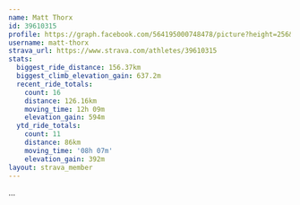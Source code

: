 ```yaml
---
name: Matt Thorx
id: 39610315
profile: https://graph.facebook.com/564195000748478/picture?height=256&width=256
username: matt-thorx
strava_url: https://www.strava.com/athletes/39610315
stats:
  biggest_ride_distance: 156.37km
  biggest_climb_elevation_gain: 637.2m
  recent_ride_totals:
    count: 16
    distance: 126.16km
    moving_time: 12h 09m
    elevation_gain: 594m
  ytd_ride_totals:
    count: 11
    distance: 86km
    moving_time: '08h 07m'
    elevation_gain: 392m
layout: strava_member
--- 
```

...
